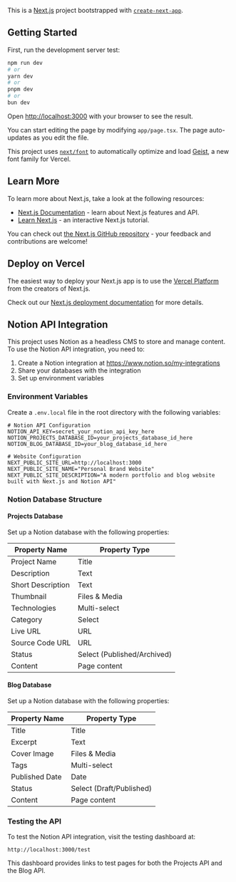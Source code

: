 This is a [Next.js](https://nextjs.org) project bootstrapped with [`create-next-app`](https://nextjs.org/docs/app/api-reference/cli/create-next-app).

## Getting Started

First, run the development server test:

```bash
npm run dev
# or
yarn dev
# or
pnpm dev
# or
bun dev
```

Open [http://localhost:3000](http://localhost:3000) with your browser to see the result.

You can start editing the page by modifying `app/page.tsx`. The page auto-updates as you edit the file.

This project uses [`next/font`](https://nextjs.org/docs/app/building-your-application/optimizing/fonts) to automatically optimize and load [Geist](https://vercel.com/font), a new font family for Vercel.

## Learn More

To learn more about Next.js, take a look at the following resources:

- [Next.js Documentation](https://nextjs.org/docs) - learn about Next.js features and API.
- [Learn Next.js](https://nextjs.org/learn) - an interactive Next.js tutorial.

You can check out [the Next.js GitHub repository](https://github.com/vercel/next.js) - your feedback and contributions are welcome!

## Deploy on Vercel

The easiest way to deploy your Next.js app is to use the [Vercel Platform](https://vercel.com/new?utm_medium=default-template&filter=next.js&utm_source=create-next-app&utm_campaign=create-next-app-readme) from the creators of Next.js.

Check out our [Next.js deployment documentation](https://nextjs.org/docs/app/building-your-application/deploying) for more details.

## Notion API Integration

This project uses Notion as a headless CMS to store and manage content. To use the Notion API integration, you need to:

1. Create a Notion integration at https://www.notion.so/my-integrations
2. Share your databases with the integration
3. Set up environment variables

### Environment Variables

Create a `.env.local` file in the root directory with the following variables:

```
# Notion API Configuration
NOTION_API_KEY=secret_your_notion_api_key_here
NOTION_PROJECTS_DATABASE_ID=your_projects_database_id_here
NOTION_BLOG_DATABASE_ID=your_blog_database_id_here

# Website Configuration
NEXT_PUBLIC_SITE_URL=http://localhost:3000
NEXT_PUBLIC_SITE_NAME="Personal Brand Website"
NEXT_PUBLIC_SITE_DESCRIPTION="A modern portfolio and blog website built with Next.js and Notion API"
```

### Notion Database Structure

#### Projects Database

Set up a Notion database with the following properties:

| Property Name      | Property Type       |
|--------------------|---------------------|
| Project Name       | Title               |
| Description        | Text                |
| Short Description  | Text                |
| Thumbnail          | Files & Media       |
| Technologies       | Multi-select        |
| Category           | Select              |
| Live URL           | URL                 |
| Source Code URL    | URL                 |
| Status             | Select (Published/Archived) |
| Content            | Page content        |

#### Blog Database

Set up a Notion database with the following properties:

| Property Name      | Property Type       |
|--------------------|---------------------|
| Title              | Title               |
| Excerpt            | Text                |
| Cover Image        | Files & Media       |
| Tags               | Multi-select        |
| Published Date     | Date                |
| Status             | Select (Draft/Published) |
| Content            | Page content        |

### Testing the API

To test the Notion API integration, visit the testing dashboard at:

```
http://localhost:3000/test
```

This dashboard provides links to test pages for both the Projects API and the Blog API.
